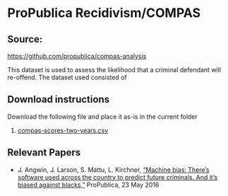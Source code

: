# ProPublica Recidivism/COMPAS

## Source:
<https://github.com/propublica/compas-analysis>

This dataset is used to assess the likelihood that a criminal defendant will re-offend. The dataset used consisted of

## Download instructions

Download the following file and place it as-is in the current folder

1. [compas-scores-two-years.csv](https://github.com/propublica/compas-analysis/blob/master/compas-scores-two-years.csv)


## Relevant Papers

* J. Angwin, J. Larson, S. Mattu, L. Kirchner, [“Machine bias: There’s software used across the country to predict future criminals. And it’s biased against blacks,”](https://www.propublica.org/article/machine-bias-risk-assessments-in-criminal-sentencing) ProPublica, 23 May 2016
